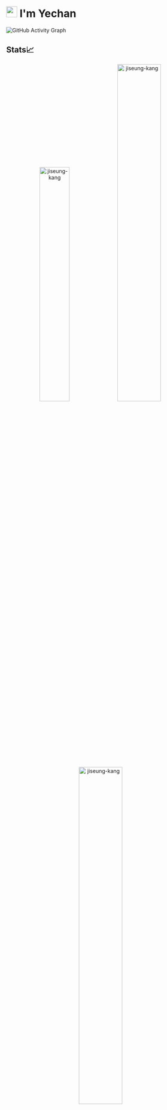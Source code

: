 # <img src="https://github.com/TheDudeThatCode/TheDudeThatCode/blob/master/Assets/Hi.gif" width="29px"> I'm Yechan
![GitHub Activity Graph](https://activity-graph.herokuapp.com/graph?username=yechan-noh&theme=dracula&hide_border=true)

## Stats📈 
<p align="center"> <img width="40%" src="https://github-readme-stats.vercel.app/api/top-langs?username=jiseung-kang&show_icons=true&theme=dracula&title_color=ff8000&text_color=ffffff&bg_color=6a6a6a&locale=en&layout=compact&hide_border=true" alt="jiseung-kang" />  <img width="48%" src="https://github-readme-stats.vercel.app/api?username=jiseung-kang&show_icons=true&theme=dracula&title_color=ff8000&text_color=ffffff&bg_color=6a6a6a&locale=en&hide_border=true" alt="jiseung-kang" /> <img width="48%" src="https://github-readme-streak-stats.herokuapp.com/?user=jiseung-kang&theme=highcontrast&hide_border=true" alt="jiseung-kang" /> </p>

  

<div align="center">
  
 
  <h2>Tech Blog</h2>

  [![Velog's GitHub stats](https://velog-readme-stats.vercel.app/api?name=jiseung)](https://velog.io/@jiseung)

</div>
